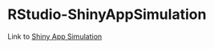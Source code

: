 # RStudio-ShinyAppSimulation

Link to [Shiny App Simulation](https://annarakes.shinyapps.io/ShinyAppProject/)
